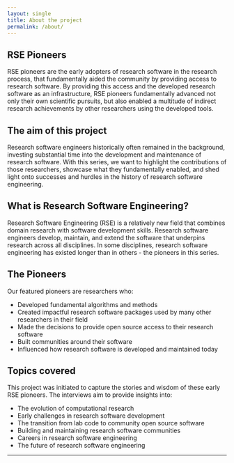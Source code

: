 ```yaml
---
layout: single
title: About the project
permalink: /about/
---
```


## RSE Pioneers

RSE pioneers are the early adopters of research software in the research process, that fundamentally aided the community by providing access to research software. By providing this access and the developed research software as an infrastructure, RSE pioneers fundamentally advanced not only their own scientific pursuits, but also enabled a multitude of indirect research achievements by other researchers using the developed tools.

## The aim of this project

Research software engineers historically often remained in the background, investing substantial time into the development and maintenance of research software. With this series, we want to highlight the contributions of those researchers, showcase what they fundamentally enabled, and shed light onto successes and hurdles in the history of research software engineering.

## What is Research Software Engineering?

Research Software Engineering (RSE) is a relatively new field that combines domain research with software development skills. Research software engineers develop, maintain, and extend the software that underpins research across all disciplines. In some disciplines, research software engineering has existed longer than in others - the pioneers in this series.

## The Pioneers

Our featured pioneers are researchers who:
- Developed fundamental algorithms and methods
- Created impactful research software packages used by many other researchers in their field
- Made the decisions to provide open source access to their research software
- Built communities around their software
- Influenced how research software is developed and maintained today

## Topics covered

This project was initiated to capture the stories and wisdom of these early RSE pioneers. The interviews aim to provide insights into:
- The evolution of computational research
- Early challenges in research software development
- The transition from lab code to community open source software
- Building and maintaining research software communities
- Careers in research software engineering
- The future of research software engineering

---


